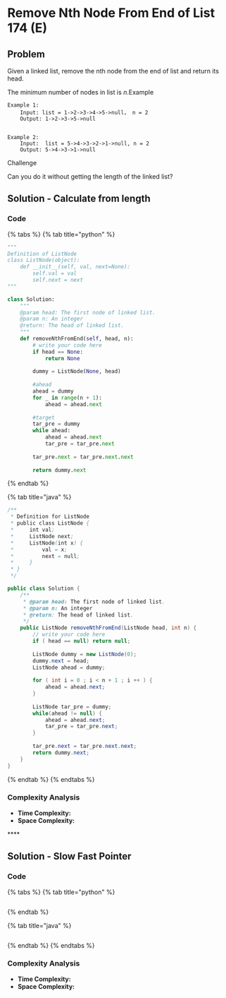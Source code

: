 # Remove Nth Node From End of List 174 \(E\)

## Problem

Given a linked list, remove the nth node from the end of list and return its head.

The minimum number of nodes in list is _n_.Example

```text
Example 1:
	Input: list = 1->2->3->4->5->null， n = 2
	Output: 1->2->3->5->null


Example 2:
	Input:  list = 5->4->3->2->1->null, n = 2
	Output: 5->4->3->1->null

```

Challenge

Can you do it without getting the length of the linked list?

## Solution - Calculate from length

### Code

{% tabs %}
{% tab title="python" %}
```python
"""
Definition of ListNode
class ListNode(object):
    def __init__(self, val, next=None):
        self.val = val
        self.next = next
"""

class Solution:
    """
    @param head: The first node of linked list.
    @param n: An integer
    @return: The head of linked list.
    """
    def removeNthFromEnd(self, head, n):
        # write your code here
        if head == None:
            return None
        
        dummy = ListNode(None, head)
        
        #ahead
        ahead = dummy
        for _ in range(n + 1):
            ahead = ahead.next
        
        #target
        tar_pre = dummy
        while ahead:
            ahead = ahead.next
            tar_pre = tar_pre.next
        
        tar_pre.next = tar_pre.next.next
        
        return dummy.next
```
{% endtab %}

{% tab title="java" %}
```java
/**
 * Definition for ListNode
 * public class ListNode {
 *     int val;
 *     ListNode next;
 *     ListNode(int x) {
 *         val = x;
 *         next = null;
 *     }
 * }
 */

public class Solution {
    /**
     * @param head: The first node of linked list.
     * @param n: An integer
     * @return: The head of linked list.
     */
    public ListNode removeNthFromEnd(ListNode head, int n) {
        // write your code here
        if ( head == null) return null;
        
        ListNode dummy = new ListNode(0);
        dummy.next = head;
        ListNode ahead = dummy;
        
        for ( int i = 0 ; i < n + 1 ; i ++ ) {
            ahead = ahead.next;
        }
        
        ListNode tar_pre = dummy;
        while(ahead != null) {
            ahead = ahead.next;
            tar_pre = tar_pre.next;
        }
        
        tar_pre.next = tar_pre.next.next;
        return dummy.next;
    }
}
```
{% endtab %}
{% endtabs %}

### Complexity Analysis

* **Time Complexity:**
* **Space Complexity:**

\*\*\*\*

## Solution - Slow Fast Pointer

### Code

{% tabs %}
{% tab title="python" %}
```python

```
{% endtab %}

{% tab title="java" %}
```

```
{% endtab %}
{% endtabs %}

### Complexity Analysis

* **Time Complexity:**
* **Space Complexity:**

